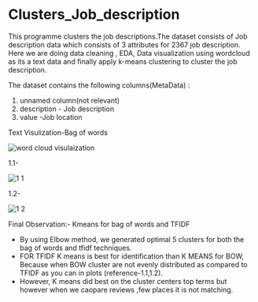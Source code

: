 # Clusters_Job_description
This programme clusters the job descriptions.The dataset consists of Job description data which consists of 3 attributes for 2367 job description. Here we are doing data cleaning , EDA, Data visualization using wordcloud as its a text data and finally apply k-means clustering to cluster the job description.

The dataset contains the following columns(MetaData) :
1) unnamed column(not relevant)
2) description - Job description
3) value -Job location

Text Visulization-Bag of words

![word cloud visulaization](https://user-images.githubusercontent.com/89747951/193011953-1efb08b0-3a76-4f82-a830-79506c6aefeb.png)


1.1-

![1 1](https://user-images.githubusercontent.com/89747951/193013998-3ab3012e-4844-4a5f-978b-42ed22fba614.png)

1.2- 

![1 2](https://user-images.githubusercontent.com/89747951/193014042-d66cd9bc-0014-476b-bbb2-732dcd911200.png)

Final Observation:-
Kmeans for bag of words and TFIDF

* By using Elbow method, we generated optimal 5 clusters for both the bag of words and tfidf techniques.
* FOR TFIDF K means is best for identification than K MEANS for BOW, Because 
when BOW cluster are not evenly distributed as compared to TFIDF as you can 
in plots (reference-1.1,1.2).
* However, K means did best on the cluster centers top terms but however when we caopare reviews ,few places it is not matching.
